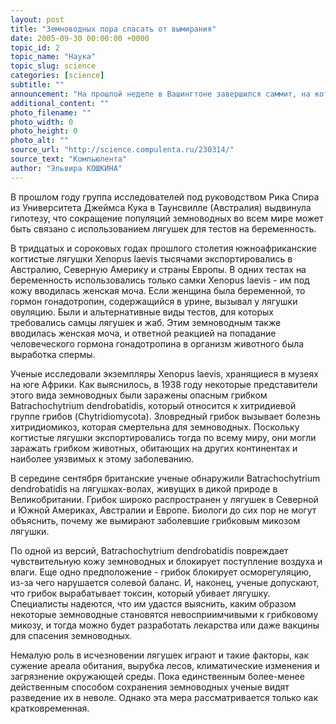 ```yaml
---
layout: post
title: "Земноводных пора спасать от вымирания"
date: 2005-09-30 00:00:00 +0000
topic_id: 2
topic_name: "Наука"
topic_slug: science
categories: [science]
subtitle: ""
announcement: "На прошлой неделе в Вашингтоне завершился саммит, на котором ученые попытались разработать план действий для сохранения численности земноводных. В настоящее время более 1800 видов лягушек, жаб, саламандр и гимнофион (червеобразных амфибий, живущих в почве) находятся на грани исчезновения, сообщает BBC News."
additional_content: ""
photo_filename: ""
photo_width: 0
photo_height: 0
photo_alt: ""
source_url: "http://science.compulenta.ru/230314/"
source_text: "Компьюлента"
author: "Эльвира КОШКИНА"
---
```

В прошлом году группа исследователей под руководством Рика Спира из Университета Джеймса Кука в Таунсвилле (Австралия) выдвинула гипотезу, что сокращение популяций земноводных во всем мире может быть связано с использованием лягушек для тестов на беременность.

В тридцатых и сороковых годах прошлого столетия южноафриканские когтистые лягушки Xenopus laevis тысячами экспортировались в Австралию, Северную Америку и страны Европы. В одних тестах на беременность использовались только самки Xenopus laevis - им под кожу вводилась женская моча. Если женщина была беременной, то гормон гонадотропин, содержащийся в урине, вызывал у лягушки овуляцию. Были и альтернативные виды тестов, для которых требовались самцы лягушек и жаб. Этим земноводным также вводилась женская моча, и ответной реакцией на попадание человеческого гормона гонадотропина в организм животного была выработка спермы. 

Ученые исследовали экземпляры Xenopus laevis, хранящиеся в музеях на юге Африки. Как выяснилось, в 1938 году некоторые представители этого вида земноводных были заражены опасным грибком Batrachochytrium dendrobatidis, который относится к хитридиевой группе грибов (Chytridiomycota). Зловредный грибок вызывает болезнь хитридиомикоз, которая смертельна для земноводных. Поскольку когтистые лягушки экспортировались тогда по всему миру, они могли заражать грибком животных, обитающих на других континентах и наиболее уязвимых к этому заболеванию.

В середине сентября британские ученые обнаружили Batrachochytrium dendrobatidis на лягушках-волах, живущих в дикой природе в Великобритании. Грибок широко распространен у лягушек в Северной и Южной Америках, Австралии и Европе. Биологи до сих пор не могут объяснить, почему же вымирают заболевшие грибковым микозом лягушки. 

По одной из версий, Batrachochytrium dendrobatidis повреждает чувствительную кожу земноводных и блокирует поступление воздуха и влаги. Еще одно предположение - грибок блокирует осморегуляцию, из-за чего нарушается солевой баланс. И, наконец, ученые допускают, что грибок вырабатывает токсин, который убивает лягушку. Специалисты надеются, что им удастся выяснить, каким образом некоторые земноводные становятся невосприимчивыми к грибковому микозу, и тогда можно будет разработать лекарства или даже вакцины для спасения земноводных.

Немалую роль в исчезновении лягушек играют и такие факторы, как сужение ареала обитания, вырубка лесов, климатические изменения и загрязнение окружающей среды. Пока единственным более-менее действенным способом сохранения земноводных ученые видят разведение их в неволе. Однако эта мера рассматривается только как кратковременная.
